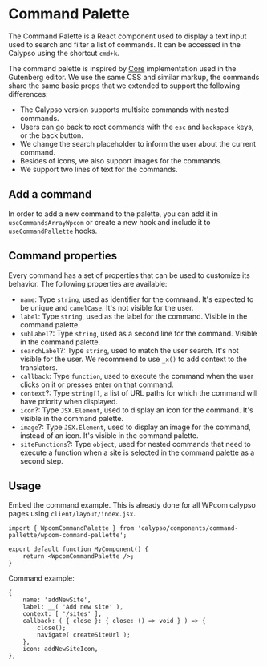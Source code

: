 # Command Palette

The Command Palette is a React component used to display a text input used to search and filter a list of commands. It can be accessed in the Calypso using the shortcut `cmd+k`.

The command palette is inspired by [Core](https://github.com/WordPress/gutenberg/blob/trunk/packages/commands/README.md) implementation used in the Gutenberg editor. We use the same CSS and similar markup, the commands share the same basic props that we extended to support the following differences:

- The Calypso version supports multisite commands with nested commands.
- Users can go back to root commands with the `esc` and `backspace` keys, or the back button.
- We change the search placeholder to inform the user about the current command.
- Besides of icons, we also support images for the commands.
- We support two lines of text for the commands.

## Add a command

In order to add a new command to the palette, you can add it in `useCommandsArrayWpcom` or create a new hook and include it to `useCommandPallette` hooks.

## Command properties

Every command has a set of properties that can be used to customize its behavior. The following properties are available:

- `name`: Type `string`, used as identifier for the command. It's expected to be unique and `camelCase`. It's not visible for the user.
- `label`: Type `string`, used as the label for the command. Visible in the command palette.
- `subLabel`?: Type `string`, used as a second line for the command. Visible in the command palette.
- `searchLabel`?: Type `string`, used to match the user search. It's not visible for the user. We recommend to use `_x()` to add context to the translators.
- `callback`: Type `function`, used to execute the command when the user clicks on it or presses enter on that command.
- `context`?: Type `string[]`, a list of URL paths for which the command will have priority when displayed.
- `icon`?: Type `JSX.Element`, used to display an icon for the command. It's visible in the command palette.
- `image`?: Type `JSX.Element`, used to display an image for the command, instead of an icon. It's visible in the command palette.
- `siteFunctions`?: Type `object`, used for nested commands that need to execute a function when a site is selected in the command palette as a second step.

## Usage

Embed the command example. This is already done for all WPcom calypso pages using `client/layout/index.jsx`.

```tsx
import { WpcomCommandPalette } from 'calypso/components/command-pallette/wpcom-command-pallette';

export default function MyComponent() {
	return <WpcomCommandPalette />;
}
```

Command example:

```tsx
{
	name: 'addNewSite',
	label: __( 'Add new site' ),
	context: [ '/sites' ],
	callback: ( { close }: { close: () => void } ) => {
		close();
		navigate( createSiteUrl );
	},
	icon: addNewSiteIcon,
},

```
